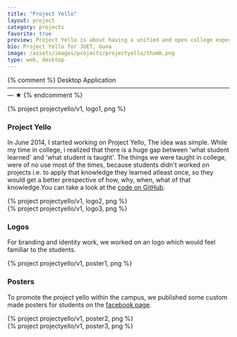 ```yaml
---
title: "Project Yello"
layout: project
category: projects
favorite: true
preview: Project Yello is about having a unified and open college experience.
bio: Project Yello for JUET, Guna
image: /assets/images/projects/projectyello/thumb.png
type: web, desktop
---
```


{% comment %}
  Desktop Application
  ————————————————————————————————————— ★
{% endcomment %}

<div class="project project-logo project-logo-help clear-left width-one">
    {% project projectyello/v1, logo1, png  %}
</div>

<div class="project-description fit-right width-four">
  <h3>Project Yello</h3>
  <p>In June 2014, I started working on Project Yello, The idea was simple. While my time in college, i realized that there is a huge gap between 'what student learned' and 'what student is taught'. The things we were taught in college, were of no use most of the times, because students didn't worked on projects i.e. to apply that knowledge they learned atleast once, so they would get a better prespective of how, why, when, what of that knowledge.You can take a look at the <a href="https://github.com/yashrajsingh/ProjectYello-Desktop" target="_blank">code on GitHub</a>.</p>
</div>

<div class="project project-logo project-logo-hive clear-left spacing-one width-one">
    {% project projectyello/v1, logo2, png  %}
</div>

<div class="project project-logo project-logo-dash clear-left spacing-two width-one">
    {% project projectyello/v1, logo3, png  %}
</div>

<div class="project-description project-description-basecamp-logos spacing-three width-two">
  <h3>Logos</h3>
  <p>For branding and identity work, we worked on an logo which would feel familiar to the students.</p>
</div>



<div class="project project-poster clear-left width-two">
  {% project projectyello/v1, poster1, png %}
</div>

<div class="project-description fit-right width-two">
  <h3>Posters</h3>
  <p>To promote the project yello within the campus, we published some custom made posters for students on the <a href="https://www.facebook.com/ProjectYello" target="_blank">facebook page</a>.</p>
</div>

<div class="project project-poster width-three">
  {% project projectyello/v1, poster2, png %}
</div>

<div class="project project-poster project-poster-flosstradamus clear-left spacing-one width-two">
  {% project projectyello/v1, poster3, png %}
</div>
